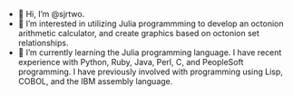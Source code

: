 - 👋 Hi, I’m @sjrtwo.
- 👀 I’m interested in utilizing Julia programmming to develop an octonion arithmetic calculator, and create graphics based on octonion set relationships. 
- 🌱 I’m currently learning the Julia programming language.  I have recent experience with Python, Ruby, Java, Perl, C, and PeopleSoft programming.  I have previously involved with programming using Lisp, COBOL, and the IBM assembly language.


<!---
sjrtwo/sjrtwo is a ✨ special ✨ repository because its `README.md` (this file) appears on your GitHub profile.
You can click the Preview link to take a look at your changes.
--->
